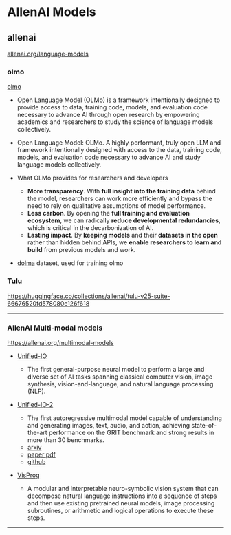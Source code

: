# AllenAI Models

## allenai 

[allenai.org/language-models](https://allenai.org/language-models)

### olmo

[olmo](https://allenai.org/olmo)
- Open Language Model (OLMo) is a framework intentionally designed to provide access to data, training code, models, and evaluation code necessary to advance AI through open research by empowering academics and researchers to study the science of language models collectively.
- Open Language Model: OLMo. A highly performant, truly open LLM and framework intentionally designed with access to the data, training code, models, and evaluation code necessary to advance AI and study language models collectively.
- What OLMo provides for researchers and developers
    - **More transparency**. With **full insight into the training data** behind the model, researchers can work more efficiently and bypass the need to rely on qualitative assumptions of model performance.
    - **Less carbon**. By opening the **full training and evaluation ecosystem**, we can radically **reduce developmental redundancies**, which is critical in the decarbonization of AI.
    - **Lasting impact**. By **keeping models** and their **datasets in the open** rather than hidden behind APIs, we **enable researchers to learn and build** from previous models and work.

- [dolma](/datasets#dolma) dataset, used for training olmo


### Tulu

https://huggingface.co/collections/allenai/tulu-v25-suite-66676520fd578080e126f618

---

### AllenAI Multi-modal models
https://allenai.org/multimodal-models

- [Unified-IO](https://unified-io.allenai.org/)
    - The first general-purpose neural model to perform a large and diverse set of AI tasks spanning classical computer vision, image synthesis, vision-and-language, and natural language processing (NLP).

- [Unified-IO-2](https://unified-io-2.allenai.org/)
    - The first autoregressive multimodal model capable of understanding and generating images, text, audio, and action, achieving state-of-the-art performance on the GRIT benchmark and strong results in more than 30 benchmarks.
    - [arxiv](https://arxiv.org/abs/2312.17172)
    - [paper pdf](https://arxiv.org/pdf/2312.17172)
    - [github](https://github.com/allenai/unified-io-2)

- [VisProg](https://prior.allenai.org/projects/visprog)
    - A modular and interpretable neuro-symbolic vision system that can decompose natural language instructions into a sequence of steps and then use existing pretrained neural models, image processing subroutines, or arithmetic and logical operations to execute these steps.

---

